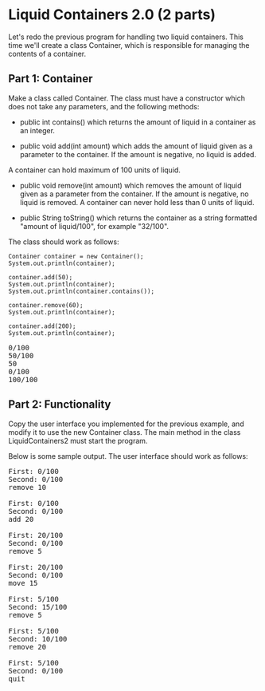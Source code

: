 # Liquid Containers 2.0 (2 parts)

Let's redo the previous program for handling two liquid containers. This time we'll create a class Container, which is responsible for managing the contents of a container.

## Part 1: Container

Make a class called Container. The class must have a constructor which does not take any parameters, and the following methods:

- public int contains() which returns the amount of liquid in a container as an integer.

- public void add(int amount) which adds the amount of liquid given as a parameter to the container. If the amount is 
negative, no liquid is added.

A container can hold maximum of 100 units of liquid.

- public void remove(int amount) which removes the amount of liquid given as a parameter from the container. If the 
amount is negative, no liquid is removed. A container can never hold less than 0 units of liquid.

- public String toString() which returns the container as a string formatted "amount of liquid/100", for example 
"32/100".

The class should work as follows:

```
Container container = new Container();
System.out.println(container);

container.add(50);
System.out.println(container);
System.out.println(container.contains());

container.remove(60);
System.out.println(container);

container.add(200);
System.out.println(container);
```

<pre>
0/100
50/100
50
0/100
100/100
</pre>

## Part 2: Functionality
Copy the user interface you implemented for the previous example, and modify it to use the new Container class. The main method in the class LiquidContainers2 must start the program.

Below is some sample output. The user interface should work as follows:

<pre>
First: 0/100
Second: 0/100
remove 10

First: 0/100
Second: 0/100
add 20

First: 20/100
Second: 0/100
remove 5

First: 20/100
Second: 0/100
move 15

First: 5/100
Second: 15/100
remove 5

First: 5/100
Second: 10/100
remove 20

First: 5/100
Second: 0/100
quit
</pre>